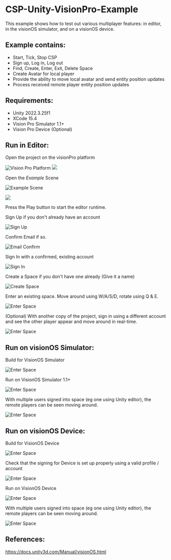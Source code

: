 # CSP-Unity-VisionPro-Example

This example shows how to test out various multiplayer features: in editor, in the visionOS simulator, and on a visionOS device.

## Example contains:
- Start, Tick, Stop CSP
- Sign up, Log in, Log out
- Find, Create, Enter, Exit, Delete Space
- Create Avatar for local player
- Provide the ability to move local avatar and send entity position updates
- Process received remote player entity position updates


## Requirements:

- Unity 2022.3.25f1
- XCode 15.4
- Vision Pro Simulator 1.1+
- Vision Pro Device (Optional)


## Run in Editor:

Open the project on the visionPro platform

![Vision Pro Platform](./Images/howto_platform.png)
<img src="./Images/howto_platform.png" />

Open the _Example_ Scene

![Example Scene](./Images/howto_scene.png)

<img src="./Images/howto_scene.png" />

Press the Play button to start the editor runtime.


Sign Up if you don't already have an account

![Sign Up](./Images/howto_signup.png)

Confirm Email if so.

![Email Confirm](./Images/howto_email.png)

Sign In with a confirmed, existing account

![Sign In](./Images/howto_signin.png)

Create a Space if you don't have one already (Give it a name)

![Create Space](./Images/howto_space.png)

Enter an existing space. Move around using W/A/S/D, rotate using Q & E.

![Enter Space](./Images/howto_enter.png)

(Optional) With another copy of the project, sign in using a different account and see the other player appear and move around in real-time.

![Enter Space](./Images/howto_multiplayer.png)



## Run on visionOS Simulator:

Build for VisionOS Simulator

![Enter Space](./Images/howto_build_sim.png)

Run on VisionOS Simulator 1.1+

![Enter Space](./Images/howto_run_sim.png)

With multiple users signed into space (eg one using Unity editor), the remote players can be seen moving around.

![Enter Space](./Images/howto_multiplayer_sim.png)


## Run on visionOS Device:

Build for VisionOS Device

![Enter Space](./Images/howto_build_device.png)

Check that the signing for Device is set up properly using a valid profile / account

![Enter Space](./Images/howto_signing_device.png)

Run on VisionOS Device

![Enter Space](./Images/howto_run_device.png)

With multiple users signed into space (eg one using Unity editor), the remote players can be seen moving around.

![Enter Space](./Images/howto_multiplayer_device.png)


## References:
https://docs.unity3d.com/Manual/visionOS.html